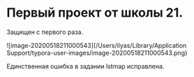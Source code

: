# Первый проект от школы 21.

Защищен с первого раза.

![image-20200518211000543](/Users/ilyas/Library/Application Support/typora-user-images/image-20200518211000543.png)

Единственная ошибка в задании lstmap исправлена.